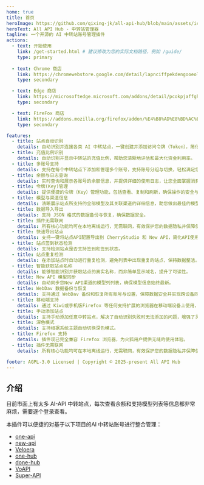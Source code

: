 ```yaml
---
home: true
title: 首页
heroImage: https://github.com/qixing-jk/all-api-hub/blob/main/assets/icon.png?raw=true
heroText: All API Hub - 中转站管理器
tagline: 一个开源的 AI 中转站账号管理插件
actions:
  - text: 开始使用
    link: /get-started.html # 建议修改为您的实际文档路径，例如 /guide/
    type: primary
    
  - text: Chrome 商店
    link: https://chromewebstore.google.com/detail/lapnciffpekdengooeolaienkeoilfeo
    type: secondary

  - text: Edge 商店
    link: https://microsoftedge.microsoft.com/addons/detail/pcokpjaffghgipcgjhapgdpeddlhblaa
    type: secondary

  - text: FireFox 商店
    link: https://addons.mozilla.org/firefox/addon/%E4%B8%AD%E8%BD%AC%E7%AB%99%E7%AE%A1%E7%90%86%E5%99%A8-all-api-hub
    type: secondary

features:
  - title: 站点自动识别
    details: 自动识别并连接各类 AI 中转站点，一键创建并添加访问令牌（Token），简化初始设置流程。
  - title: 充值比例识别
    details: 自动识别并显示中转站的充值比例，帮助您清晰地评估和最大化资金利用率。
  - title: 多账号支持
    details: 支持在每个中转站点下添加和管理多个账号，支持账号分组与切换，轻松满足您的多账户使用与隔离需求。
  - title: 余额与日志查询
    details: 实时查询和展示各账号的余额信息，并提供详细的使用日志，让您全面掌握消费动态。
  - title: 令牌(Key)管理
    details: 提供便捷的令牌（Key）管理功能，包括查看、复制和刷新，确保操作的安全与高效。
  - title: 模型与渠道信息
    details: 清晰展示站点所支持的全部模型及其关联渠道的详细信息，助您做出最佳的模型选择。
  - title: 数据导入导出
    details: 支持 JSON 格式的数据备份与恢复，确保数据安全。
  - title: 插件无需联网
    details: 所有核心功能均可在本地离线运行，无需联网，有效保护您的数据隐私并保障使用稳定性。
  - title: 快速导出站点
    details: 支持一键将站点API配置导出到 CherryStudio 和 New API，简化API使用流程。
  - title: 站点签到状态检测
    details: 支持检测站点是否支持签到和签到状态。
  - title: 站点重复检测
    details: 在添加站点时自动进行重复检测，避免列表中出现重复的站点，保持数据整洁。
  - title: 智能获取站点名称
    details: 能够智能识别并获取站点的真实名称，而非简单显示域名，提升了可读性。
  - title: New API 模型同步
    details: 自动同步您New API渠道的模型列列表，确保模型信息始终最新。
  - title: WebDav 数据备份与恢复
    details: 支持通过 WebDav 备份和恢复所有账号与设置，保障数据安全并实现跨设备同步。
  - title: 移动端支持
    details: 通过 Kiwi或手机版Firefox 等任何支持扩展的浏览器在移动端设备上使用，支持所有功能。
  - title: 手动添加站点
    details: 支持手动添加任意中转站点，解决了自动识别失败时无法添加的问题，增强了灵活性。
  - title: 深色模式
    details: 支持根据系统主题自动切换深色模式。
  - title: Firefox 支持
    details: 插件现已完全兼容 Firefox 浏览器，为火狐用户提供无缝的使用体验。
  - title: 插件无需联网
    details: 所有核心功能均可在本地离线运行，无需联网，有效保护您的数据隐私并保障使用稳定性。

footer: AGPL-3.0 Licensed | Copyright © 2025-present All API Hub
---
```


## 介绍

目前市面上有太多 AI-API 中转站点，每次查看余额和支持模型列表等信息都非常麻烦，需要逐个登录查看。

本插件可以便捷的对基于以下项目的AI 中转站账号进行整合管理：

- [one-api](https://github.com/songquanpeng/one-api)
- [new-api](https://github.com/QuantumNous/new-api)
- [Veloera](https://github.com/Veloera/Veloera)
- [one-hub](https://github.com/MartialBE/one-hub)
- [done-hub](https://github.com/deanxv/done-hub)
- [VoAPI](https://github.com/VoAPI/VoAPI)
- [Super-API](https://github.com/SuperAI-Api/Super-API)
